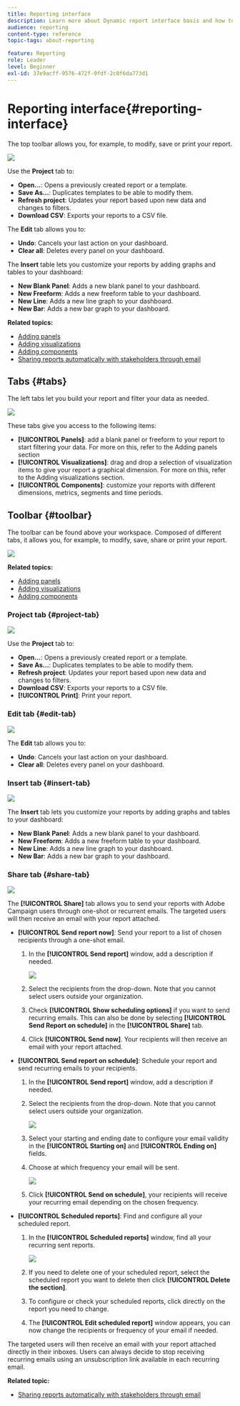 ```yaml
---
title: Reporting interface
description: Learn more about Dynamic report interface basis and how to navigate through the different tabs and menus.
audience: reporting
content-type: reference
topic-tags: about-reporting

feature: Reporting
role: Leader
level: Beginner
exl-id: 37e9acff-9576-472f-9fdf-2c0f6da773d1
---
```

# Reporting interface{#reporting-interface}

The top toolbar allows you, for example, to modify, save or print your report.

![](assets/dynamic_report_toolbar.png)

Use the **Project** tab to:

* **Open...**: Opens a previously created report or a template.
* **Save As...**: Duplicates templates to be able to modify them.
* **Refresh project**: Updates your report based upon new data and changes to filters.
* **Download CSV**: Exports your reports to a CSV file.

The **Edit** tab allows you to:

* **Undo**: Cancels your last action on your dashboard.
* **Clear all**: Deletes every panel on your dashboard.

The **Insert** table lets you customize your reports by adding graphs and tables to your dashboard:

* **New Blank Panel**: Adds a new blank panel to your dashboard.
* **New Freeform**: Adds a new freeform table to your dashboard.
* **New Line**: Adds a new line graph to your dashboard.
* **New Bar**: Adds a new bar graph to your dashboard.

**Related topics:**

* [Adding panels](../../reporting/using/adding-panels.md)
* [Adding visualizations](../../reporting/using/adding-visualizations.md)
* [Adding components](../../reporting/using/adding-components.md)
* [Sharing reports automatically with stakeholders through email](https://helpx.adobe.com/campaign/kb/simplify-campaign-management.html#Reportandshareinsightswithallstakeholders)

## Tabs {#tabs}

The left tabs let you build your report and filter your data as needed.

![](assets/dynamic_report_interface.png)

These tabs give you access to the following items:

* **[!UICONTROL Panels]**: add a blank panel or freeform to your report to start filtering your data. For more on this, refer to the Adding panels section
* **[!UICONTROL Visualizations]**: drag and drop a selection of visualization items to give your report a graphical dimension. For more on this, refer to the Adding visualizations section.
* **[!UICONTROL Components]**: customize your reports with different dimensions, metrics, segments and time periods.

## Toolbar {#toolbar}

The toolbar can be found above your workspace. Composed of different tabs, it allows you, for example, to modify, save, share or print your report.

![](assets/dynamic_report_toolbar.png)

**Related topics:**

* [Adding panels](../../reporting/using/adding-panels.md)
* [Adding visualizations](../../reporting/using/adding-visualizations.md)
* [Adding components](../../reporting/using/adding-components.md)

### Project tab {#project-tab}

![](assets/tab_project.png)

Use the **Project** tab to:

* **Open...**: Opens a previously created report or a template.
* **Save As...**: Duplicates templates to be able to modify them.
* **Refresh project**: Updates your report based upon new data and changes to filters.
* **Download CSV**: Exports your reports to a CSV file.
* **[!UICONTROL Print]**: Print your report.

### Edit tab {#edit-tab}

![](assets/tab_edit.png)

The **Edit** tab allows you to:

* **Undo**: Cancels your last action on your dashboard.
* **Clear all**: Deletes every panel on your dashboard.

### Insert tab {#insert-tab}

![](assets/tab_insert.png)

The **Insert** tab lets you customize your reports by adding graphs and tables to your dashboard:

* **New Blank Panel**: Adds a new blank panel to your dashboard.
* **New Freeform**: Adds a new freeform table to your dashboard.
* **New Line**: Adds a new line graph to your dashboard.
* **New Bar**: Adds a new bar graph to your dashboard.

### Share tab {#share-tab}

![](assets/tab_share_1.png)

The **[!UICONTROL Share]** tab allows you to send your reports with Adobe Campaign users through one-shot or recurrent emails. The targeted users will then receive an email with your report attached.

* **[!UICONTROL Send report now]**: Send your report to a list of chosen recipients through a one-shot email.

    1. In the **[!UICONTROL Send report]** window, add a description if needed.
    
       ![](assets/tab_share_4.png)

    1. Select the recipients from the drop-down. Note that you cannot select users outside your organization.
    1. Check **[!UICONTROL Show scheduling options]** if you want to send recurring emails. This can also be done by selecting **[!UICONTROL Send Report on schedule]** in the **[!UICONTROL Share]** tab.
    1. Click **[!UICONTROL Send now]**. Your recipients will then receive an email with your report attached.

* **[!UICONTROL Send report on schedule]**: Schedule your report and send recurring emails to your recipients.

    1. In the **[!UICONTROL Send report]** window, add a description if needed.
    1. Select the recipients from the drop-down. Note that you cannot select users outside your organization.
    
       ![](assets/tab_share_5.png)

    1. Select your starting and ending date to configure your email validity in the **[!UICONTROL Starting on]** and **[!UICONTROL Ending on]** fields.
    1. Choose at which frequency your email will be sent.
    
       ![](assets/tab_share_2.png)

    1. Click **[!UICONTROL Send on schedule]**, your recipients will receive your recurring email depending on the chosen frequency.

* **[!UICONTROL Scheduled reports]**: Find and configure all your scheduled report.

    1. In the **[!UICONTROL Scheduled reports]** window, find all your recurring sent reports. 
    
       ![](assets/tab_share_3.png)

    1. If you need to delete one of your scheduled report, select the scheduled report you want to delete then click **[!UICONTROL Delete the section]**. 
    1. To configure or check your scheduled reports, click directly on the report you need to change.
    1. The **[!UICONTROL Edit scheduled report]** window appears, you can now change the recipients or frequency of your email if needed.

The targeted users will then receive an email with your report attached directly in their inboxes. Users can always decide to stop receiving recurring emails using an unsubscription link available in each recurring email.

**Related topic:**

* [Sharing reports automatically with stakeholders through email](https://helpx.adobe.com/campaign/kb/simplify-campaign-management.html#Reportandshareinsightswithallstakeholders)
